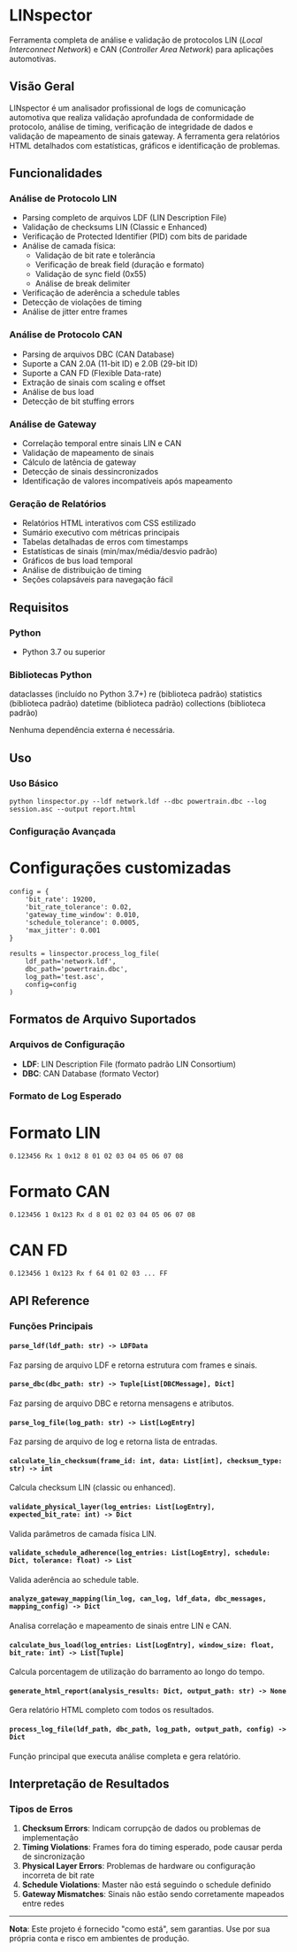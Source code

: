 # LINspector

Ferramenta completa de análise e validação de protocolos LIN (*Local Interconnect Network*) e CAN (*Controller Area Network*) para aplicações automotivas.

## Visão Geral

LINspector é um analisador profissional de logs de comunicação automotiva que realiza validação aprofundada de conformidade de protocolo, análise de timing, verificação de integridade de dados e validação de mapeamento de sinais gateway. A ferramenta gera relatórios HTML detalhados com estatísticas, gráficos e identificação de problemas.

## Funcionalidades

### Análise de Protocolo LIN
- Parsing completo de arquivos LDF (LIN Description File)
- Validação de checksums LIN (Classic e Enhanced)
- Verificação de Protected Identifier (PID) com bits de paridade
- Análise de camada física:
  - Validação de bit rate e tolerância
  - Verificação de break field (duração e formato)
  - Validação de sync field (0x55)
  - Análise de break delimiter
- Verificação de aderência a schedule tables
- Detecção de violações de timing
- Análise de jitter entre frames

### Análise de Protocolo CAN
- Parsing de arquivos DBC (CAN Database)
- Suporte a CAN 2.0A (11-bit ID) e 2.0B (29-bit ID)
- Suporte a CAN FD (Flexible Data-rate)
- Extração de sinais com scaling e offset
- Análise de bus load
- Detecção de bit stuffing errors

### Análise de Gateway
- Correlação temporal entre sinais LIN e CAN
- Validação de mapeamento de sinais
- Cálculo de latência de gateway
- Detecção de sinais dessincronizados
- Identificação de valores incompatíveis após mapeamento

### Geração de Relatórios
- Relatórios HTML interativos com CSS estilizado
- Sumário executivo com métricas principais
- Tabelas detalhadas de erros com timestamps
- Estatísticas de sinais (min/max/média/desvio padrão)
- Gráficos de bus load temporal
- Análise de distribuição de timing
- Seções colapsáveis para navegação fácil

## Requisitos

### Python
- Python 3.7 ou superior

### Bibliotecas Python
dataclasses (incluído no Python 3.7+)
re (biblioteca padrão)
statistics (biblioteca padrão)
datetime (biblioteca padrão)
collections (biblioteca padrão)

Nenhuma dependência externa é necessária.

## Uso

### Uso Básico

`python linspector.py --ldf network.ldf --dbc powertrain.dbc --log session.asc --output report.html`

### Configuração Avançada

# Configurações customizadas
```
config = {
    'bit_rate': 19200,
    'bit_rate_tolerance': 0.02,
    'gateway_time_window': 0.010,
    'schedule_tolerance': 0.0005,
    'max_jitter': 0.001
}

results = linspector.process_log_file(
    ldf_path='network.ldf',
    dbc_path='powertrain.dbc',
    log_path='test.asc',
    config=config
)
```
## Formatos de Arquivo Suportados

### Arquivos de Configuração
- **LDF**: LIN Description File (formato padrão LIN Consortium)
- **DBC**: CAN Database (formato Vector)

### Formato de Log Esperado
# Formato LIN
`0.123456 Rx 1 0x12 8 01 02 03 04 05 06 07 08`

# Formato CAN
`0.123456 1 0x123 Rx d 8 01 02 03 04 05 06 07 08`

# CAN FD
`0.123456 1 0x123 Rx f 64 01 02 03 ... FF`

## API Reference

### Funções Principais

#### `parse_ldf(ldf_path: str) -> LDFData`
Faz parsing de arquivo LDF e retorna estrutura com frames e sinais.

#### `parse_dbc(dbc_path: str) -> Tuple[List[DBCMessage], Dict]`
Faz parsing de arquivo DBC e retorna mensagens e atributos.

#### `parse_log_file(log_path: str) -> List[LogEntry]`
Faz parsing de arquivo de log e retorna lista de entradas.

#### `calculate_lin_checksum(frame_id: int, data: List[int], checksum_type: str) -> int`
Calcula checksum LIN (classic ou enhanced).

#### `validate_physical_layer(log_entries: List[LogEntry], expected_bit_rate: int) -> Dict`
Valida parâmetros de camada física LIN.

#### `validate_schedule_adherence(log_entries: List[LogEntry], schedule: Dict, tolerance: float) -> List`
Valida aderência ao schedule table.

#### `analyze_gateway_mapping(lin_log, can_log, ldf_data, dbc_messages, mapping_config) -> Dict`
Analisa correlação e mapeamento de sinais entre LIN e CAN.

#### `calculate_bus_load(log_entries: List[LogEntry], window_size: float, bit_rate: int) -> List[Tuple]`
Calcula porcentagem de utilização do barramento ao longo do tempo.

#### `generate_html_report(analysis_results: Dict, output_path: str) -> None`
Gera relatório HTML completo com todos os resultados.

#### `process_log_file(ldf_path, dbc_path, log_path, output_path, config) -> Dict`
Função principal que executa análise completa e gera relatório.

## Interpretação de Resultados

### Tipos de Erros

1. **Checksum Errors**: Indicam corrupção de dados ou problemas de implementação
2. **Timing Violations**: Frames fora do timing esperado, pode causar perda de sincronização
3. **Physical Layer Errors**: Problemas de hardware ou configuração incorreta de bit rate
4. **Schedule Violations**: Master não está seguindo o schedule definido
5. **Gateway Mismatches**: Sinais não estão sendo corretamente mapeados entre redes
---

**Nota**: Este projeto é fornecido "como está", sem garantias. Use por sua própria conta e risco em ambientes de produção.

